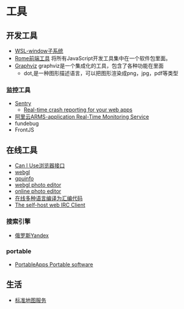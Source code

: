 # 工具

## 开发工具

- [WSL-window子系统](../dev-note/wsl.md)
- [Rome前端工具](https://romefrontend.dev/) 将所有JavaScript开发工具集中在一个软件包里面。
- [Graphviz](http://graphviz.org/) graphviz是一个集成化的工具，包含了各种功能在里面
    - dot,是一种图形描述语言，可以把图形渲染成png，jpg，pdf等类型

### 监控工具

- [Sentry](https://sentry.io/welcome/)
    - [Real-time crash reporting for your web apps](https://github.com/getsentry)
- [阿里云ARMS-application Real-Time Monitoring Service]()
- fundebug
- FrontJS

## 在线工具

- [Can I Use浏览器接口](https://caniuse.com/)
- [webgl](https://webglreport.com/)
- [gpuinfo](http://gpuinfo.org/)
- [webgl photo editor](https://www.befunky.com/)
- [online photo editor](https://www.photopea.com/)
- [在线多种语言编译为汇编代码](https://godbolt.org/)
- [The self-host web IRC Client](https://thelounge.chat/)

### 搜索引擎

- [俄罗斯Yandex](https://yandex.com/)

### portable

- [PortableApps Portable software](https://portableapps.com/)


## 生活

- [标准地图服务](http://bzdt.ch.mnr.gov.cn/)